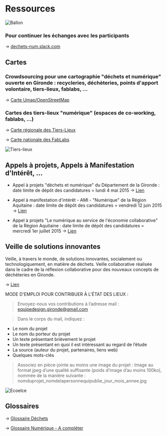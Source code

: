 # Ressources

![Ballon](https://framapic.org/ks1QW9wto4Js/qiuA9Yq5)

### Pour continuer les échanges avec les participants

-> [dechets-num.slack.com](https://gymkhana.slack.com/messages/general/files/F042L6AGD/)

## Cartes

### Crowdsourcing pour une cartographie "déchets et numérique" ouverte en Gironde : recycleries, déchèteries, points d'apport volontaire, tiers-lieux, fablabs, ...

-> [Carte Umap/OpenStreetMap](http://umap.openstreetmap.fr/fr/map/dechets-et-numerique_31735#9/44.8383/-0.6317)

### Cartes des tiers-lieux "numérique" (espaces de co-working, fablabs, ...)

-> [Carte régionale des Tiers-Lieux](http://coop.tierslieux.net/espace-ouverts-et-en-projets/)

-> [Carte nationale des FabLabs](http://www.makery.info/map-labs/)

![Tiers-lieux](https://framapic.org/Kl81rbFqDvuq/kqkWpRl6)

## Appels à projets, Appels à Manifestation d'Intérêt, ...

+ Appel à projets "déchets et numérique" du Département de la Gironde : date limite de dépôt des candidatures = lundi 4 mai 2015 -> [Lien](http://www.gironde.fr/jcms/cgw_74981/appel-a-projets-dechets-et-numerique)

+ Appel à manifestation d'intérêt - AMI - "Numérique" de la Région Aquitaine : date limite de dépôt des candidatures = vendredi 12 juin 2015 -> [Lien](http://les-aides.aquitaine.fr/article1141.html)

+ Appel à projets "Le numérique au service de l'économie collaborative" de la Région Aquitaine : date limite de dépôt des candidatures = mercredi 1er juillet 2015 -> [Lien](http://les-aides.aquitaine.fr/article1154.html)

## Veille de solutions innovantes

Veille, à travers le monde, de solutions innovantes, socialement ou technologiquement, en matière de déchets. Veille collaborative réalisée dans le cadre de la réflexion collaborative pour des nouveaux concepts de déchèteries en Gironde. 

-> [Lien](https://veillenouveauxconceptsdecheteries.wordpress.com/)

MODE D'EMPLOI POUR CONTRIBUER À L'ÉTAT DES LIEUX :

> Envoyez-nous vos contributions à l’adresse mail : equipedesign.gironde@gmail.com

> Dans le corps du mail, indiquez :
- Le nom du projet
- Le nom du porteur du projet
- Un texte présentant brièvement le projet
- Un texte présentant en quoi il est intéressant au regard de l’étude
- La source (auteur du projet, partenaires, liens web)
- Quelques mots-clés
> Associez en pièce-jointe au moins une image du projet : Image au format jpeg d’une qualité suffisante (poids d’image d’au moins 100ko), nommée de la manière suivante : nomduprojet_nomdelapersonnequipublie_jour_mois_annee.jpg

![Ecoelce](https://framapic.org/l9tuueM80Ydo/SgSt94Wg)

## Glossaires

-> [Glossaire Déchets](http://dechets-num.meteor.com/contributions/scopyleft/dechets-num-contribution/Glossaire-dechets)

-> [Glossaire Numérique - A compléter](http://dechets-num.meteor.com/contributions/scopyleft/dechets-num-contribution/Glossaire-numerique)
